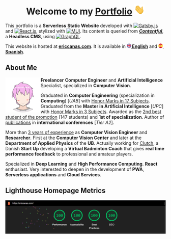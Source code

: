 <h1 align="center"> Welcome to my <a href="https://ericcanas.com/" target="_blank">Portfolio</a> <img
src="https://raw.githubusercontent.com/ABSphreak/ABSphreak/master/gifs/Hi.gif" height="32" /> </h1>
This portfolio is a <b>Serverless</b> <b>Static Website</b> developed with <a href="https://www.gatsbyjs.com/" target="_blank"><img alt="Gatsby.js" title="Gatsby.js" src=https://img.shields.io/badge/Gatsby.js-%23663399.svg?style=flat&logo=gatsby&logoColor=white height="20"></a> and <a href="https://es.reactjs.org/" target="_blank"><img alt="React.js" title="React.js" src=https://img.shields.io/badge/React.js-%2320232a.svg?style=flat&logo=React&logoColor=%2361DAFB height="20"></a>, stylized with <a href="https://mui.com/" target="_blank"><img alt="MUI" title="MUI" src=https://img.shields.io/badge/MUI-%230081CB.svg?style=flat&logo=mui&logoColor=white height="20"></a>. Its content is queried from <a href="https://www.contentful.com/" target="_blank"><i><b>Contentful</b></i></a>, a <b>Headless CMS</b>, using <a href="https://graphql.org/" target="_blank"><img alt="GraphQL" title="GraphQL" src=https://img.shields.io/badge/-GraphQL-E10098?style=flat&logo=graphql&logoColor=white height="20"></a>. 

This website is hosted at <b><a href="https://ericcanas.com/" target="_blank">ericcanas.com</a></b>. It is available in <b><a href="https://ericcanas.com/en" target="_blank"><img
src="./src/images/united_kingdom_flag.svg" height="14"/>&thinsp;English</a></b> and <b><a href="https://ericcanas.com/es" target="_blank"><img
src="./src/images/spain_flag.svg" height="14"/>&thinsp;Spanish</a></b>.

<h2> About Me </h2>

<img src="./src/images/Logo-No-Background.png" width="22%" align="left">  <b>Freelancer</b> <b>Computer Engineer</b> and <b>Artificial Intelligence</b> Specialist, specialized in <b>Computer Vision</b>.  

Graduated in <b>Computer Engineering</b> (specialization in <b>Computing</b>) [<i>UAB</i>] with <a href="https://ericcanas.com/academic-background/" target="_blank">Honor Marks in 17 Subjects</a>. Graduated from the <b>Master in Artificial Intelligence</b> [<i>UPC</i>] with <a href="https://ericcanas.com/academic-background/" target="_blank">Honor Marks in 3 Subjects</a>. Awarded as the <a href="https://drive.google.com/file/d/1lPAdt6uIdZTUporimYOh4IsLWDwxtZj8/view?usp=sharing" target="_blank">2nd best student of the promotion</a> (147 students) and <b>1st of specialization</b>. Author of <a href="https://ericcanas.com/publications/" target="_blank">publications</a> in <b>international conferences</b> [<i>Tier A2</i>].  

More than <a href="https://ericcanas.com/professional-experience/" target="_blank">3 years of experience</a> as <b>Computer Vision Engineer</b> and <b>Researcher</b>. First at the <b>Computer Vision Center</b> and later at the <b>Department of Applied Physics</b> of the <b>UB</b>. Actually working for <a href="https://www.clutchapp.io/" target="_blank">Clutch</a>, a Danish <b>Start Up</b> developing a <b>Virtual Badminton Coach</b> that gives <b>real time performance feedback</b> to professional and amateur players.  

Specialized in <b>Deep Learning</b> and <b>High Performance Computing</b>. <b>React</b> enthusiast. Very interested to deepen in the development of <b>PWA</b>, <b>Serverless applications</b> and <b>Cloud Services</b>.  

<h2>Lighthouse Homepage Metrics</h2>

<img src="./src/images/lighthouse_desktop.png" />
